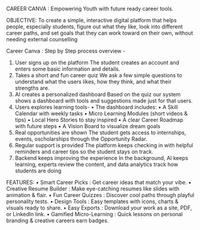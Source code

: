 CAREER CANVA : Empowering Youth with future ready career tools.

OBJECTIVE:
To create a simple, interactive digital platform that helps people, especially
students, figure out what they like, look into different career paths, and set
goals that they can work toward on their own, without needing external
counselling

Career Canva : Step by Step process overview -
1. User signs up on the platform The student creates an account and enters
some basic information and details.
2. Takes a short and fun career quiz We ask a few simple questions to
understand what the users likes, how they think, and what their strengths are.
3. AI creates a personalized dashboard Based on the quiz our system shows
a dashboard with tools and suggestions made just for that users.
4. Users explores learning tools-
• The dashboard includes:
• A Skill Calendar with weekly tasks
• Micro Learning Modules (short videos & tips)
• Local Hero Stories to stay inspired
• A clear Career Roadmap with future steps
• A Vision Board to visualize dream goals
5. Real opportunities are shown The student gets access to internships, events,
 oscholarships through the Opportunity Radar.
6. Regular support is provided The platform keeps checking in with helpful
reminders and career tips so the student stays on track.
7. Backend keeps improving the experience In the background, AI keeps
learning, experts review the content, and data analytics track how students are
doing

FEATURES:
• Smart Career Picks : Get career ideas that match your vibe.
• Creative Resume Builder : Make eye-catching resumes like slides with
animation & flair.
• Fun Career Quizzes : Discover cool paths through playful personality
tests.
• Design Tools : Easy templates with icons, charts & visuals ready to share.
• Easy Exports : Download your work as a site, PDF, or LinkedIn link.
• Gamified Micro-Learning : Quick lessons on personal branding &
creative careers earn badges.
